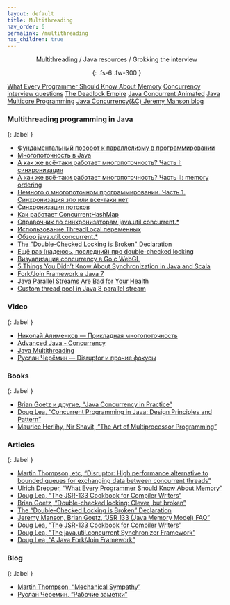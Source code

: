 ```yaml
---
layout: default
title: Multithreading
nav_order: 6
permalink: /multithreading
has_children: true
---
```

<div align="center" markdown="1">
Multithreading / Java resources / Grokking the interview

{: .fs-6 .fw-300 }
</div>

[What Every Programmer Should Know About Memory](http://diyhpl.us/~bryan/papers2/distributed/distributed-systems/what-every-programmer-should-know-about-memory.2007.pdf)
[Concurrency interview questions](https://github.com/enhorse/java-interview/blob/master/concurrency.md)
[The Deadlock Empire](https://deadlockempire.github.io/)
[Java Concurrent Animated](http://www.jconcurrent.com/)
[Java Multicore Programming](https://habr.com/ru/company/golovachcourses/blog/223083/)
[Java Concurrency(&C) Jeremy Manson blog](http://jeremymanson.blogspot.com/)

### Multithreading programming in Java
{: .label }
- [Фундаментальный поворот к параллелизму в программировании](https://habrahabr.ru/post/145432/)
- <a href="https://habr.com/ru/post/164487/">Многопоточность в Java</a>
- <a href="https://habr.com/ru/post/143237/">А как же всё-таки работает многопоточность? Часть I: синхронизация</a>
- <a href="https://habr.com/ru/post/209128/">А как же всё-таки работает многопоточность? Часть II: memory ordering</a>
- <a href="https://habr.com/ru/post/150801/">Немного о многопоточном программировании. Часть 1. Синхронизация зло или все-таки нет</a>
- <a href="http://www.skipy.ru/technics/synchronization.html">Синхронизация потоков</a>
- <a href="https://habrahabr.ru/post/132884/">Как работает ConcurrentHashMap</a>
- <a href="https://habrahabr.ru/post/277669/"> Справочник по синхронизаторам java.util.concurrent.*</a>
- <a href="http://articles.javatalks.ru/articles/17">Использование ThreadLocal переменных</a>
- <a href="http://habrahabr.ru/company/luxoft/blog/157273/">Обзор java.util.concurrent.*</a>
- <a href="https://www.cs.umd.edu/~pugh/java/memoryModel/DoubleCheckedLocking.html">The "Double-Checked Locking is Broken" Declaration</a>
- <a href="https://habr.com/ru/post/248041/">Ещё раз (надеюсь, последний) про double-checked locking</a>
- <a href="https://habr.com/ru/post/276255/">Визуализация concurrency в Go с WebGL</a>
- <a href="https://www.overops.com/blog/5-things-you-didnt-know-about-synchronization-in-java-and-scala/">5 Things You Didn’t Know About Synchronization in Java and Scala</a>
- [Fork/Join Framework в Java 7](https://habrahabr.ru/post/128985/)
- [Java Parallel Streams Are Bad for Your Health](https://zeroturnaround.com/rebellabs/java-parallel-streams-are-bad-for-your-health/)
- [Custom thread pool in Java 8 parallel stream](https://stackoverflow.com/a/21172732/548473)

### Video
{: .label }
- <a href="https://www.youtube.com/watch?v=8piqauDj2yo">Николай Алименков — Прикладная многопоточность</a>
- <a href="https://www.youtube.com/playlist?list=PL6jg6AGdCNaXo06LjCBmRao-qJdf38oKp">Advanced Java - Concurrency</a>
- <a href="https://www.youtube.com/playlist?list=PLoij6udfBncgVRq487Me6yQa1kqtxobZS">Java Multithreading</a>
- [Руслан Черёмин — Disruptor и прочие фокусы](https://www.youtube.com/watch?v=IsGBA9KEtTM) 

### Books
{: .label }
- [Brian Goetz и другие, “Java Concurrency in Practice”](http://www.amazon.com/Java-Concurrency-Practice-Brian-Goetz/dp/0321349601/)
- [Doug Lea, “Concurrent Programming in Java: Design Principles and Pattern”](http://www.amazon.com/Concurrent-Programming-Java-Principles-Pattern/dp/0201310090/)
- [Maurice Herlihy, Nir Shavit, “The Art of Multiprocessor Programming”](http://www.amazon.com/The-Multiprocessor-Programming-Revised-Reprint/dp/0123973376/)

### Articles
{: .label }
- [Martin Thompson, etc, “Disruptor: High performance alternative to bounded queues for exchanging data between concurrent threads”](http://disruptor.googlecode.com/files/Disruptor-1.0.pdf)
- [Ulrich Drepper, “What Every Programmer Should Know About Memory”](http://diyhpl.us/~bryan/papers2/distributed/distributed-systems/what-every-programmer-should-know-about-memory.2007.pdf)
- [Doug Lea, “The JSR-133 Cookbook for Compiler Writers”](http://gee.cs.oswego.edu/dl/jmm/cookbook.html)
- [Brian Goetz, “Double-checked locking: Clever, but broken”](http://www.javaworld.com/article/2074979/java-concurrency/double-checked-locking--clever--but-broken.html)
- [The “Double-Checked Locking is Broken” Declaration](http://www.cs.umd.edu/~pugh/java/memoryModel/DoubleCheckedLocking.html)
- [Jeremy Manson, Brian Goetz, “JSR 133 (Java Memory Model) FAQ”](http://www.cs.umd.edu/~pugh/java/memoryModel/jsr-133-faq.html)
- [Doug Lea, “The JSR-133 Cookbook for Compiler Writers”](http://gee.cs.oswego.edu/dl/jmm/cookbook.html)
- [Doug Lea, “The java.util.concurrent Synchronizer Framework”](http://gee.cs.oswego.edu/dl/papers/aqs.pdf)
- [Doug Lea, “A Java Fork/Join Framework”](http://gee.cs.oswego.edu/dl/papers/fj.pdf)

### Blog
{: .label }
- [Martin Thompson, “Mechanical Sympathy”](http://mechanical-sympathy.blogspot.com/)
- [Руслан Черемин, “Рабочие заметки”](http://cheremin.blogspot.com/)












